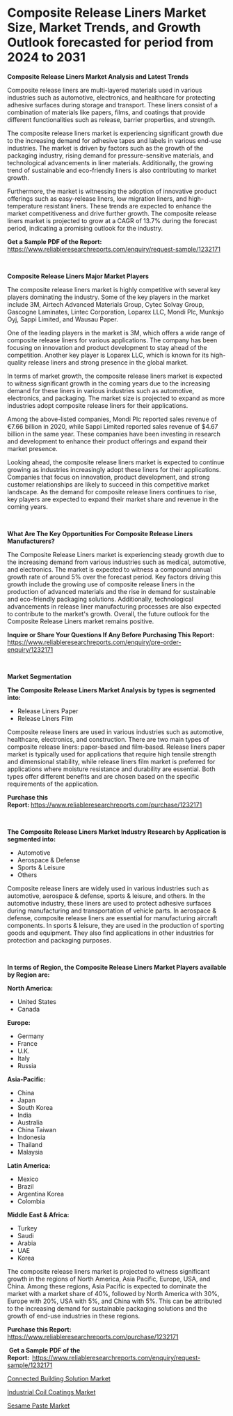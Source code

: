 <p><h1>Composite Release Liners Market Size, Market Trends, and Growth Outlook forecasted for period from 2024 to 2031</h1></p><p><strong>Composite Release Liners Market Analysis and Latest Trends</strong></p>
<p><p>Composite release liners are multi-layered materials used in various industries such as automotive, electronics, and healthcare for protecting adhesive surfaces during storage and transport. These liners consist of a combination of materials like papers, films, and coatings that provide different functionalities such as release, barrier properties, and strength.</p><p>The composite release liners market is experiencing significant growth due to the increasing demand for adhesive tapes and labels in various end-use industries. The market is driven by factors such as the growth of the packaging industry, rising demand for pressure-sensitive materials, and technological advancements in liner materials. Additionally, the growing trend of sustainable and eco-friendly liners is also contributing to market growth.</p><p>Furthermore, the market is witnessing the adoption of innovative product offerings such as easy-release liners, low migration liners, and high-temperature resistant liners. These trends are expected to enhance the market competitiveness and drive further growth. The composite release liners market is projected to grow at a CAGR of 13.7% during the forecast period, indicating a promising outlook for the industry.</p></p>
<p><strong>Get a Sample PDF of the Report:&nbsp;</strong> <a href="https://www.reliableresearchreports.com/enquiry/request-sample/1232171">https://www.reliableresearchreports.com/enquiry/request-sample/1232171</a></p>
<p>&nbsp;</p>
<p><strong>Composite Release Liners Major Market Players</strong></p>
<p><p>The composite release liners market is highly competitive with several key players dominating the industry. Some of the key players in the market include 3M, Airtech Advanced Materials Group, Cytec Solvay Group, Gascogne Laminates, Lintec Corporation, Loparex LLC, Mondi Plc, Munksjo Oyj, Sappi Limited, and Wausau Paper.</p><p>One of the leading players in the market is 3M, which offers a wide range of composite release liners for various applications. The company has been focusing on innovation and product development to stay ahead of the competition. Another key player is Loparex LLC, which is known for its high-quality release liners and strong presence in the global market.</p><p>In terms of market growth, the composite release liners market is expected to witness significant growth in the coming years due to the increasing demand for these liners in various industries such as automotive, electronics, and packaging. The market size is projected to expand as more industries adopt composite release liners for their applications.</p><p>Among the above-listed companies, Mondi Plc reported sales revenue of €7.66 billion in 2020, while Sappi Limited reported sales revenue of $4.67 billion in the same year. These companies have been investing in research and development to enhance their product offerings and expand their market presence.</p><p>Looking ahead, the composite release liners market is expected to continue growing as industries increasingly adopt these liners for their applications. Companies that focus on innovation, product development, and strong customer relationships are likely to succeed in this competitive market landscape. As the demand for composite release liners continues to rise, key players are expected to expand their market share and revenue in the coming years.</p></p>
<p>&nbsp;</p>
<p><strong>What Are The Key Opportunities For Composite Release Liners Manufacturers?</strong></p>
<p><p>The Composite Release Liners market is experiencing steady growth due to the increasing demand from various industries such as medical, automotive, and electronics. The market is expected to witness a compound annual growth rate of around 5% over the forecast period. Key factors driving this growth include the growing use of composite release liners in the production of advanced materials and the rise in demand for sustainable and eco-friendly packaging solutions. Additionally, technological advancements in release liner manufacturing processes are also expected to contribute to the market's growth. Overall, the future outlook for the Composite Release Liners market remains positive.</p></p>
<p><strong>Inquire or Share Your Questions If Any Before Purchasing This Report:</strong> <a href="https://www.reliableresearchreports.com/enquiry/pre-order-enquiry/1232171">https://www.reliableresearchreports.com/enquiry/pre-order-enquiry/1232171</a></p>
<p>&nbsp;</p>
<p><strong>Market Segmentation</strong></p>
<p><strong>The Composite Release Liners Market Analysis by types is segmented into:</strong></p>
<p><ul><li>Release Liners Paper</li><li>Release Liners Film</li></ul></p>
<p><p>Composite release liners are used in various industries such as automotive, healthcare, electronics, and construction. There are two main types of composite release liners: paper-based and film-based. Release liners paper market is typically used for applications that require high tensile strength and dimensional stability, while release liners film market is preferred for applications where moisture resistance and durability are essential. Both types offer different benefits and are chosen based on the specific requirements of the application.</p></p>
<p><strong>Purchase this Report:&nbsp;</strong><a href="https://www.reliableresearchreports.com/purchase/1232171">https://www.reliableresearchreports.com/purchase/1232171</a></p>
<p>&nbsp;</p>
<p><strong>The Composite Release Liners Market Industry Research by Application is segmented into:</strong></p>
<p><ul><li>Automotive</li><li>Aerospace & Defense</li><li>Sports & Leisure</li><li>Others</li></ul></p>
<p><p>Composite release liners are widely used in various industries such as automotive, aerospace & defense, sports & leisure, and others. In the automotive industry, these liners are used to protect adhesive surfaces during manufacturing and transportation of vehicle parts. In aerospace & defense, composite release liners are essential for manufacturing aircraft components. In sports & leisure, they are used in the production of sporting goods and equipment. They also find applications in other industries for protection and packaging purposes.</p></p>
<p>&nbsp;</p>
<p><strong>In terms of Region, the Composite Release Liners Market Players available by Region are:</strong></p>
<p>
    <p> <strong> North America: </strong>
        <ul>
            <li>United States</li>
            <li>Canada</li>
        </ul>
        </p> 
    <p> <strong> Europe: </strong>
        <ul>
            <li>Germany</li>
            <li>France</li>
            <li>U.K.</li>
            <li>Italy</li>
            <li>Russia</li>
        </ul>
        </p> 
    <p> <strong> Asia-Pacific: </strong>
        <ul>
            <li>China</li>
            <li>Japan</li>
            <li>South Korea</li>
            <li>India</li>
            <li>Australia</li>
            <li>China Taiwan</li>
            <li>Indonesia</li>
            <li>Thailand</li>
            <li>Malaysia</li>
        </ul>
        </p> 
    <p> <strong> Latin America: </strong>
        <ul>
            <li>Mexico</li>
            <li>Brazil</li>
            <li>Argentina Korea</li>
            <li>Colombia</li>
        </ul>
        </p> 
    <p> <strong> Middle East & Africa: </strong>
        <ul>
            <li>Turkey</li>
            <li>Saudi</li>
            <li>Arabia</li>
            <li>UAE</li>
            <li>Korea</li>
        </ul>
    </p>
    </p>
<p><p>The composite release liners market is projected to witness significant growth in the regions of North America, Asia Pacific, Europe, USA, and China. Among these regions, Asia Pacific is expected to dominate the market with a market share of 40%, followed by North America with 30%, Europe with 20%, USA with 5%, and China with 5%. This can be attributed to the increasing demand for sustainable packaging solutions and the growth of end-use industries in these regions.</p></p>
<p><strong>Purchase this Report: </strong><a href="https://www.reliableresearchreports.com/purchase/1232171">https://www.reliableresearchreports.com/purchase/1232171</a></p>
<p>&nbsp;<strong>Get a Sample PDF of the Report:&nbsp;&nbsp;</strong><a href="https://www.reliableresearchreports.com/enquiry/request-sample/1232171">https://www.reliableresearchreports.com/enquiry/request-sample/1232171</a></p>
<p><strong></strong></p>
<p><p><a href="https://boundless-drawbridge-702.notion.site/Insights-into-Connected-Building-Solution-Market-Size-Analysing-Market-Share-Trends-and-Growth-fr-bba62e81758b4843ae70394f2e774122">Connected Building Solution Market</a></p><p><a href="https://github.com/RickHolmes3/Market-Research-Report-List-3/blob/main/industrial-coil-coatings-market.md">Industrial Coil Coatings Market</a></p><p><a href="https://view.publitas.com/reportprime-1/sesame-paste-market-research-report-unlocks-analysis-on-the-market-financial-status-market-size-and-market-revenue-upto-2031/">Sesame Paste Market</a></p></p>